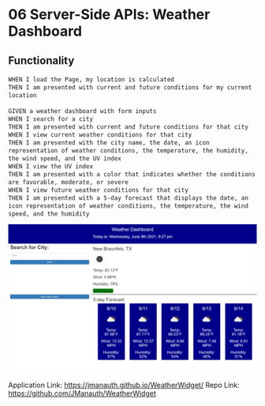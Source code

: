 # 06 Server-Side APIs: Weather Dashboard

## Functionality

```
WHEN I load the Page, my location is calculated 
THEN I am presented with current and future conditions for my current location

GIVEN a weather dashboard with form inputs
WHEN I search for a city
THEN I am presented with current and future conditions for that city
WHEN I view current weather conditions for that city
THEN I am presented with the city name, the date, an icon representation of weather conditions, the temperature, the humidity, the wind speed, and the UV index
WHEN I view the UV index
THEN I am presented with a color that indicates whether the conditions are favorable, moderate, or severe
WHEN I view future weather conditions for that city
THEN I am presented with a 5-day forecast that displays the date, an icon representation of weather conditions, the temperature, the wind speed, and the humidity
```

![screenshot](./assets/images/screenshot.png)

Application Link: https://jmanauth.github.io/WeatherWidget/
Repo Link: https://github.com/JManauth/WeatherWidget